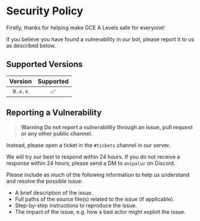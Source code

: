 # Security Policy

Firstly, thanks for helping make GCE A Levels safe for everyone!

If you believe you have found a vulnerability in our bot, please report it to us as described below.

## Supported Versions

| Version | Supported          |
| :-----: | :----------------: |
| `0.x.x` | :white_check_mark: |

## Reporting a Vulnerability

> **Warning**
> **Do not report a vulnerability through an issue, pull request or any other public channel.**

Instead, please open a ticket in the `#tickets` channel in our server.

We will try our best to respond within 24 hours. If you do not receive a response within 24 hours, please send a DM to `anipalur` on Discord.

Please include as much of the following information to help us understand and resolve the possible issue:
- A brief description of the issue.
- Full paths of the source file(s) related to the issue (if applicable).
- Step-by-step instructions to reproduce the issue.
- The impact of the issue, e.g. how a bad actor might exploit the issue.
